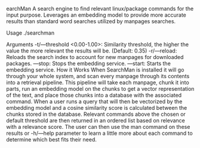 earchMan
A search engine to find relevant linux/package commands for the input purpose. Leverages an embedding model to provide more accurate results than standard word searches utilized by manpages searches.

Usage
./searchman <arguments> <query>

Arguments
-t/—threshold <0.00-1.00>: Similarity threshold, the higher the value the more relevant the results will be. (Default: 0.35)
-r/—reload: Reloads the search index to account for new manpages for downloaded packages.
—stop: Stops the embedding service.
—start: Starts the embedding service.
How it Works
When SearchMan is installed it will go through your whole system, and scan every manpage through its contents into a retrieval pipeline. This pipeline will take each manpage, chunk it into parts, run an embedding model on the chunks to get a vector representation of the text, and place those chunks into a database with the associated command. When a user runs a query that will then be vectorized by the embedding model and a cosine similarity score is calculated between the chunks stored in the database. Relevant commands above the chosen or default threshold are then returned in an ordered list based on relevance with a relevance score. The user can then use the man command on these results or -h/—help parameter to learn a little more about each command to determine which best fits their need.